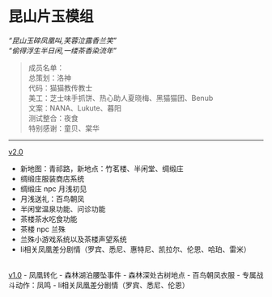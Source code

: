 # 昆山片玉模组

*“昆山玉碎凤凰叫,芙蓉泣露香兰笑”*
<br>
*“偷得浮生半日闲,一缕茶香染流年”*


> 成员名单：
> <br>总策划：洛神
> <br>代码：猫猫教传教士
> <br>美工：芝士味手抓饼、热心助人夏晓梅、黑猫猫团、Benub
> <br>文案：NANA、Lukute、暮阳
> <br>测试整合：夜食
> <br>特别感谢：童贝、棠华

---

<u>v2.0</u>
- 新地图：青祁路，新地点：竹茗楼、半闲堂、绸缎庄
- 绸缎庄服装商店系统
- 绸缎庄 npc 月浅初见
- 月浅送礼：百鸟朝凤
- 半闲堂温泉功能、问诊功能
- 茶楼茶水吃食功能
- 茶楼 npc 兰殊
- 兰殊小游戏系统以及茶楼声望系统
- li相关凤凰差分剧情（罗宾、悉尼、惠特尼、凯拉尔、伦恩、哈珀、雷米）

<br>
<u>v1.0</u> 
- 凤凰转化
- 森林湖泊腰坠事件
- 森林深处古树地点
- 百鸟朝凤衣服
- 专属战斗动作：凤鸣
- li相关凤凰差分剧情（罗宾、悉尼、伦恩）

